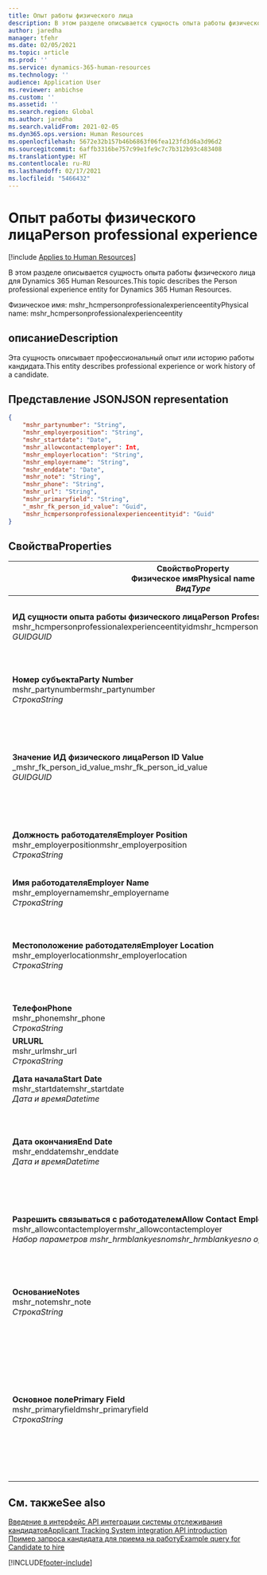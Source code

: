 ```yaml
---
title: Опыт работы физического лица
description: В этом разделе описывается сущность опыта работы физического лица для Dynamics 365 Human Resources.
author: jaredha
manager: tfehr
ms.date: 02/05/2021
ms.topic: article
ms.prod: ''
ms.service: dynamics-365-human-resources
ms.technology: ''
audience: Application User
ms.reviewer: anbichse
ms.custom: ''
ms.assetid: ''
ms.search.region: Global
ms.author: jaredha
ms.search.validFrom: 2021-02-05
ms.dyn365.ops.version: Human Resources
ms.openlocfilehash: 5672e32b157b46b6863f06fea123fd3d6a3d96d2
ms.sourcegitcommit: 6affb3316be757c99e1fe9c7c7b312b93c483408
ms.translationtype: HT
ms.contentlocale: ru-RU
ms.lasthandoff: 02/17/2021
ms.locfileid: "5466432"
---
```

# <a name="person-professional-experience"></a><span data-ttu-id="0d1d5-103">Опыт работы физического лица</span><span class="sxs-lookup"><span data-stu-id="0d1d5-103">Person professional experience</span></span>

[!include [Applies to Human Resources](../includes/applies-to-hr.md)]

<span data-ttu-id="0d1d5-104">В этом разделе описывается сущность опыта работы физического лица для Dynamics 365 Human Resources.</span><span class="sxs-lookup"><span data-stu-id="0d1d5-104">This topic describes the Person professional experience entity for Dynamics 365 Human Resources.</span></span>

<span data-ttu-id="0d1d5-105">Физическое имя: mshr_hcmpersonprofessionalexperienceentity</span><span class="sxs-lookup"><span data-stu-id="0d1d5-105">Physical name: mshr_hcmpersonprofessionalexperienceentity</span></span>

## <a name="description"></a><span data-ttu-id="0d1d5-106">описание</span><span class="sxs-lookup"><span data-stu-id="0d1d5-106">Description</span></span>

<span data-ttu-id="0d1d5-107">Эта сущность описывает профессиональный опыт или историю работы кандидата.</span><span class="sxs-lookup"><span data-stu-id="0d1d5-107">This entity describes professional experience or work history of a candidate.</span></span>

## <a name="json-representation"></a><span data-ttu-id="0d1d5-108">Представление JSON</span><span class="sxs-lookup"><span data-stu-id="0d1d5-108">JSON representation</span></span>

```json
{
    "mshr_partynumber": "String",
    "mshr_employerposition": "String",
    "mshr_startdate": "Date",
    "mshr_allowcontactemployer": Int,
    "mshr_employerlocation": "String",
    "mshr_employername": "String",
    "mshr_enddate": "Date",
    "mshr_note": "String",
    "mshr_phone": "String",
    "mshr_url": "String",
    "mshr_primaryfield": "String",
    "_mshr_fk_person_id_value": "Guid",
    "mshr_hcmpersonprofessionalexperienceentityid": "Guid"
}
```

## <a name="properties"></a><span data-ttu-id="0d1d5-109">Свойства</span><span class="sxs-lookup"><span data-stu-id="0d1d5-109">Properties</span></span>

| <span data-ttu-id="0d1d5-110">Свойство</span><span class="sxs-lookup"><span data-stu-id="0d1d5-110">Property</span></span><br><span data-ttu-id="0d1d5-111">**Физическое имя**</span><span class="sxs-lookup"><span data-stu-id="0d1d5-111">**Physical name**</span></span><br><span data-ttu-id="0d1d5-112">**_Вид_**</span><span class="sxs-lookup"><span data-stu-id="0d1d5-112">**_Type_**</span></span> | <span data-ttu-id="0d1d5-113">Использование</span><span class="sxs-lookup"><span data-stu-id="0d1d5-113">Use</span></span> | <span data-ttu-id="0d1d5-114">описание</span><span class="sxs-lookup"><span data-stu-id="0d1d5-114">Description</span></span> |
| --- | --- | --- |
| <span data-ttu-id="0d1d5-115">**ИД сущности опыта работы физического лица**</span><span class="sxs-lookup"><span data-stu-id="0d1d5-115">**Person Professional Experience Entity ID**</span></span><br><span data-ttu-id="0d1d5-116">mshr_hcmpersonprofessionalexperienceentityid</span><span class="sxs-lookup"><span data-stu-id="0d1d5-116">mshr_hcmpersonprofessionalexperienceentityid</span></span><br><span data-ttu-id="0d1d5-117">*GUID*</span><span class="sxs-lookup"><span data-stu-id="0d1d5-117">*GUID*</span></span> | <span data-ttu-id="0d1d5-118">Только для чтения</span><span class="sxs-lookup"><span data-stu-id="0d1d5-118">Read-only</span></span><br><span data-ttu-id="0d1d5-119">Требуется</span><span class="sxs-lookup"><span data-stu-id="0d1d5-119">Required</span></span> | <span data-ttu-id="0d1d5-120">Созданный системой уникальный идентификатор записи сущности.</span><span class="sxs-lookup"><span data-stu-id="0d1d5-120">System-generated unique identifier for the entity record.</span></span> |
| <span data-ttu-id="0d1d5-121">**Номер субъекта**</span><span class="sxs-lookup"><span data-stu-id="0d1d5-121">**Party Number**</span></span><br><span data-ttu-id="0d1d5-122">mshr_partynumber</span><span class="sxs-lookup"><span data-stu-id="0d1d5-122">mshr_partynumber</span></span><br><span data-ttu-id="0d1d5-123">*Строка*</span><span class="sxs-lookup"><span data-stu-id="0d1d5-123">*String*</span></span> | <span data-ttu-id="0d1d5-124">Чтение/запись</span><span class="sxs-lookup"><span data-stu-id="0d1d5-124">Read/write</span></span><br><span data-ttu-id="0d1d5-125">Требуется</span><span class="sxs-lookup"><span data-stu-id="0d1d5-125">Required</span></span> | <span data-ttu-id="0d1d5-126">Уникальный идентификатор записи физического лица для кандидата.</span><span class="sxs-lookup"><span data-stu-id="0d1d5-126">Unique identifier of the person record for the candidate.</span></span> |
| <span data-ttu-id="0d1d5-127">**Значение ИД физического лица**</span><span class="sxs-lookup"><span data-stu-id="0d1d5-127">**Person ID Value**</span></span><br><span data-ttu-id="0d1d5-128">_mshr_fk_person_id_value</span><span class="sxs-lookup"><span data-stu-id="0d1d5-128">_mshr_fk_person_id_value</span></span><br><span data-ttu-id="0d1d5-129">*GUID*</span><span class="sxs-lookup"><span data-stu-id="0d1d5-129">*GUID*</span></span> | <span data-ttu-id="0d1d5-130">Только для чтения</span><span class="sxs-lookup"><span data-stu-id="0d1d5-130">Read-only</span></span><br><span data-ttu-id="0d1d5-131">Требуется</span><span class="sxs-lookup"><span data-stu-id="0d1d5-131">Required</span></span><br><span data-ttu-id="0d1d5-132">Внешний ключ: mshr_dirpersonentityid сущности mshr_dirpersonentity</span><span class="sxs-lookup"><span data-stu-id="0d1d5-132">Foreign key: mshr_dirpersonentityid of mshr_dirpersonentity</span></span> | <span data-ttu-id="0d1d5-133">Созданный системой уникальный идентификатор записи сущности физического лица.</span><span class="sxs-lookup"><span data-stu-id="0d1d5-133">System-generated unique identifier of the person entity record.</span></span> |
| <span data-ttu-id="0d1d5-134">**Должность работодателя**</span><span class="sxs-lookup"><span data-stu-id="0d1d5-134">**Employer Position**</span></span><br><span data-ttu-id="0d1d5-135">mshr_employerposition</span><span class="sxs-lookup"><span data-stu-id="0d1d5-135">mshr_employerposition</span></span><br><span data-ttu-id="0d1d5-136">*Строка*</span><span class="sxs-lookup"><span data-stu-id="0d1d5-136">*String*</span></span> | <span data-ttu-id="0d1d5-137">Чтение/запись</span><span class="sxs-lookup"><span data-stu-id="0d1d5-137">Read/write</span></span><br><span data-ttu-id="0d1d5-138">Требуется</span><span class="sxs-lookup"><span data-stu-id="0d1d5-138">Required</span></span> | <span data-ttu-id="0d1d5-139">Заголовок должности, занимаемой кандидатом во время занятости.</span><span class="sxs-lookup"><span data-stu-id="0d1d5-139">The position title held by the candidate while under employment.</span></span> |
| <span data-ttu-id="0d1d5-140">**Имя работодателя**</span><span class="sxs-lookup"><span data-stu-id="0d1d5-140">**Employer Name**</span></span><br><span data-ttu-id="0d1d5-141">mshr_employername</span><span class="sxs-lookup"><span data-stu-id="0d1d5-141">mshr_employername</span></span><br><span data-ttu-id="0d1d5-142">*Строка*</span><span class="sxs-lookup"><span data-stu-id="0d1d5-142">*String*</span></span> | <span data-ttu-id="0d1d5-143">Чтение/запись</span><span class="sxs-lookup"><span data-stu-id="0d1d5-143">Read/write</span></span><br><span data-ttu-id="0d1d5-144">Требуется</span><span class="sxs-lookup"><span data-stu-id="0d1d5-144">Required</span></span> | <span data-ttu-id="0d1d5-145">Имя работодателя.</span><span class="sxs-lookup"><span data-stu-id="0d1d5-145">The name of the employer.</span></span> |
| <span data-ttu-id="0d1d5-146">**Местоположение работодателя**</span><span class="sxs-lookup"><span data-stu-id="0d1d5-146">**Employer Location**</span></span><br><span data-ttu-id="0d1d5-147">mshr_employerlocation</span><span class="sxs-lookup"><span data-stu-id="0d1d5-147">mshr_employerlocation</span></span><br><span data-ttu-id="0d1d5-148">*Строка*</span><span class="sxs-lookup"><span data-stu-id="0d1d5-148">*String*</span></span> | <span data-ttu-id="0d1d5-149">Чтение/запись</span><span class="sxs-lookup"><span data-stu-id="0d1d5-149">Read/write</span></span><br><span data-ttu-id="0d1d5-150">Необязательный</span><span class="sxs-lookup"><span data-stu-id="0d1d5-150">Optional</span></span> | <span data-ttu-id="0d1d5-151">Местоположение работодателя.</span><span class="sxs-lookup"><span data-stu-id="0d1d5-151">The employer’s location.</span></span> <span data-ttu-id="0d1d5-152">Максимальная длина: 60.</span><span class="sxs-lookup"><span data-stu-id="0d1d5-152">Max length: 60.</span></span> <span data-ttu-id="0d1d5-153">Особый формат не определен и не требуется.</span><span class="sxs-lookup"><span data-stu-id="0d1d5-153">No specific format defined or required.</span></span> |
| <span data-ttu-id="0d1d5-154">**Телефон**</span><span class="sxs-lookup"><span data-stu-id="0d1d5-154">**Phone**</span></span><br><span data-ttu-id="0d1d5-155">mshr_phone</span><span class="sxs-lookup"><span data-stu-id="0d1d5-155">mshr_phone</span></span><br><span data-ttu-id="0d1d5-156">*Строка*</span><span class="sxs-lookup"><span data-stu-id="0d1d5-156">*String*</span></span> | <span data-ttu-id="0d1d5-157">Чтение/запись</span><span class="sxs-lookup"><span data-stu-id="0d1d5-157">Read/write</span></span><br><span data-ttu-id="0d1d5-158">Необязательный</span><span class="sxs-lookup"><span data-stu-id="0d1d5-158">Optional</span></span> | <span data-ttu-id="0d1d5-159">Номер телефона работодателя.</span><span class="sxs-lookup"><span data-stu-id="0d1d5-159">The employer’s phone number.</span></span> |
| <span data-ttu-id="0d1d5-160">**URL**</span><span class="sxs-lookup"><span data-stu-id="0d1d5-160">**URL**</span></span><br><span data-ttu-id="0d1d5-161">mshr_url</span><span class="sxs-lookup"><span data-stu-id="0d1d5-161">mshr_url</span></span><br><span data-ttu-id="0d1d5-162">*Строка*</span><span class="sxs-lookup"><span data-stu-id="0d1d5-162">*String*</span></span> | <span data-ttu-id="0d1d5-163">Чтение/запись</span><span class="sxs-lookup"><span data-stu-id="0d1d5-163">Read/write</span></span><br><span data-ttu-id="0d1d5-164">Необязательный</span><span class="sxs-lookup"><span data-stu-id="0d1d5-164">Optional</span></span> | <span data-ttu-id="0d1d5-165">URL-адрес веб-сайта работодателя.</span><span class="sxs-lookup"><span data-stu-id="0d1d5-165">The URL of the employer’s website.</span></span> |
| <span data-ttu-id="0d1d5-166">**Дата начала**</span><span class="sxs-lookup"><span data-stu-id="0d1d5-166">**Start Date**</span></span><br><span data-ttu-id="0d1d5-167">mshr_startdate</span><span class="sxs-lookup"><span data-stu-id="0d1d5-167">mshr_startdate</span></span><br><span data-ttu-id="0d1d5-168">*Дата и время*</span><span class="sxs-lookup"><span data-stu-id="0d1d5-168">*Datetime*</span></span> | <span data-ttu-id="0d1d5-169">Чтение/запись</span><span class="sxs-lookup"><span data-stu-id="0d1d5-169">Read/write</span></span><br><span data-ttu-id="0d1d5-170">Требуется</span><span class="sxs-lookup"><span data-stu-id="0d1d5-170">Required</span></span> | <span data-ttu-id="0d1d5-171">Дата начала работы кандидата.</span><span class="sxs-lookup"><span data-stu-id="0d1d5-171">The start date of the candidate’s employment.</span></span> |
| <span data-ttu-id="0d1d5-172">**Дата окончания**</span><span class="sxs-lookup"><span data-stu-id="0d1d5-172">**End Date**</span></span><br><span data-ttu-id="0d1d5-173">mshr_enddate</span><span class="sxs-lookup"><span data-stu-id="0d1d5-173">mshr_enddate</span></span><br><span data-ttu-id="0d1d5-174">*Дата и время*</span><span class="sxs-lookup"><span data-stu-id="0d1d5-174">*Datetime*</span></span> | <span data-ttu-id="0d1d5-175">Чтение/запись</span><span class="sxs-lookup"><span data-stu-id="0d1d5-175">Read/write</span></span><br><span data-ttu-id="0d1d5-176">Необязательный</span><span class="sxs-lookup"><span data-stu-id="0d1d5-176">Optional</span></span> | <span data-ttu-id="0d1d5-177">Дата окончания работы кандидата или значение NULL, если кандидат все еще работает здесь.</span><span class="sxs-lookup"><span data-stu-id="0d1d5-177">The end date of the candidate’s employment, or null if the candidate is still employed here.</span></span> |
| <span data-ttu-id="0d1d5-178">**Разрешить связываться с работодателем**</span><span class="sxs-lookup"><span data-stu-id="0d1d5-178">**Allow Contact Employer**</span></span><br><span data-ttu-id="0d1d5-179">mshr_allowcontactemployer</span><span class="sxs-lookup"><span data-stu-id="0d1d5-179">mshr_allowcontactemployer</span></span><br><span data-ttu-id="0d1d5-180">*Набор параметров mshr_hrmblankyesno*</span><span class="sxs-lookup"><span data-stu-id="0d1d5-180">*mshr_hrmblankyesno option set*</span></span> | <span data-ttu-id="0d1d5-181">Чтение/запись</span><span class="sxs-lookup"><span data-stu-id="0d1d5-181">Read/write</span></span><br><span data-ttu-id="0d1d5-182">Необязательный</span><span class="sxs-lookup"><span data-stu-id="0d1d5-182">Optional</span></span> | <span data-ttu-id="0d1d5-183">Указывает, разрешает ли кандидат связь с предыдущим работодателем.</span><span class="sxs-lookup"><span data-stu-id="0d1d5-183">Signifies whether the candidate allows contacting the previous employer.</span></span> |
| <span data-ttu-id="0d1d5-184">**Основание**</span><span class="sxs-lookup"><span data-stu-id="0d1d5-184">**Notes**</span></span><br><span data-ttu-id="0d1d5-185">mshr_note</span><span class="sxs-lookup"><span data-stu-id="0d1d5-185">mshr_note</span></span><br><span data-ttu-id="0d1d5-186">*Строка*</span><span class="sxs-lookup"><span data-stu-id="0d1d5-186">*String*</span></span> | <span data-ttu-id="0d1d5-187">Чтение/запись</span><span class="sxs-lookup"><span data-stu-id="0d1d5-187">Read/write</span></span><br><span data-ttu-id="0d1d5-188">Необязательный</span><span class="sxs-lookup"><span data-stu-id="0d1d5-188">Optional</span></span> | <span data-ttu-id="0d1d5-189">Примечания для использования сотрудником или менеджером по найму персонала.</span><span class="sxs-lookup"><span data-stu-id="0d1d5-189">Notes for use by the recruiter or hiring manager.</span></span> |
| <span data-ttu-id="0d1d5-190">**Основное поле**</span><span class="sxs-lookup"><span data-stu-id="0d1d5-190">**Primary Field**</span></span><br><span data-ttu-id="0d1d5-191">mshr_primaryfield</span><span class="sxs-lookup"><span data-stu-id="0d1d5-191">mshr_primaryfield</span></span><br><span data-ttu-id="0d1d5-192">*Строка*</span><span class="sxs-lookup"><span data-stu-id="0d1d5-192">*String*</span></span> | <span data-ttu-id="0d1d5-193">Только для чтения</span><span class="sxs-lookup"><span data-stu-id="0d1d5-193">Read-only</span></span><br><span data-ttu-id="0d1d5-194">Требуется</span><span class="sxs-lookup"><span data-stu-id="0d1d5-194">Required</span></span> | <span data-ttu-id="0d1d5-195">Поле, используемое в качестве первичного идентификатора записи сущности.</span><span class="sxs-lookup"><span data-stu-id="0d1d5-195">Field used as a primary identifier of the entity record.</span></span> <span data-ttu-id="0d1d5-196">Комбинация номера субъекта, начальной даты, должности работодателя и имени работодателя.</span><span class="sxs-lookup"><span data-stu-id="0d1d5-196">Combination of party number, start date, employer position, and employer name.</span></span> |

## <a name="see-also"></a><span data-ttu-id="0d1d5-197">См. также</span><span class="sxs-lookup"><span data-stu-id="0d1d5-197">See also</span></span>

[<span data-ttu-id="0d1d5-198">Введение в интерфейс API интеграции системы отслеживания кандидатов</span><span class="sxs-lookup"><span data-stu-id="0d1d5-198">Applicant Tracking System integration API introduction</span></span>](hr-admin-integration-ats-api-introduction.md)<br>
[<span data-ttu-id="0d1d5-199">Пример запроса кандидата для приема на работу</span><span class="sxs-lookup"><span data-stu-id="0d1d5-199">Example query for Candidate to hire</span></span>](hr-admin-integration-ats-api-candidate-to-hire-example-query.md)



[!INCLUDE[footer-include](../includes/footer-banner.md)]